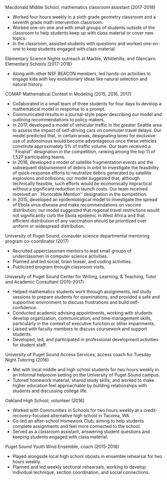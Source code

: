 Macdonald Middle School, mathematics classroom assistant (2017-2018)

* Worked four hours weekly in a sixth grade geometry classroom and a seventh grade math intervention classroom.
* Worked one-on-one and with small groups of students outside of the classroom to help students keep up with class material or cover new topics.
* In the classroom, assisted students with questions and worked one-on-one to keep students engaged with class material.

Elementary Science Nights outreach at Marble, Whitlehills, and Glencairn Elementary Schools (2017-2018)

* Along with other NSF BEACON members, led hands-on activities to engage kids with key evolutionary ideas like natural selection and natural history.

COMAP Mathematical Contest in Modeling (2015, 2016, 2017)

* Collaborated in a small team of three students for four days to develop a mathematical model in response to a prompt.
* Communicated results in a journal-style paper describing our model and outlining recommendations to policy makers.
* In 2017, developed a model of vehicular traffic in the greater Seattle area to assess the impact of self-driving cars on commuter travel delays. Our model predicted that, in certain areas, designating lanes for exclusive use of autonomous would become advantageous once these vehicles constitute approximately 5\% of traffic volume. Our team received a ``Finalist'' designation in the competition, ranking among the top 11 of 1,527 participating teams.
* In 2016, developed a model of satellite fragmentation events and the subsequent disbursement of debris in orbit to investigate the feasibility of quick-response efforts to neutralize debris generated by satellite explosions and collisions; our model suggested that, although technically feasible, such efforts would be economically impractical without a significant reduction in launch costs. Our team received received an ``Honorable Mention'' designation in the competition.
* In 2015, developed an epidemiological model to investigate the spread of Ebola virus disease and make recommendations on vaccine distribution; our model suggested that regional travel restrictions would not significantly curb the Ebola epidemic in West Africa and that efficient distribution of any vaccination should be prioritized over uniform or widespread distribution.

University of Puget Sound, computer science departmental mentoring program co-coordinator (2017)

* Recruited upperclassmen mentors to lead small groups of underclassmen in computer science activities.
* Planned and led social, brain teaser, and coding activities.
* Publicized program through classroom visits.

University of Puget Sound Center for Writing, Learning, & Teaching, Tutor and Academic Consultant (2015-2017)

* Helped mathematics students work through assignments, led study sessions to prepare students for examinations, and provided a safe and supportive environment to discuss frustrations and build self-confidence.
* Conducted academic advising appointments, working with students develop organization, communication, and time-management skills, particularly in the context of executive function or other impairments.
* Liaised with faculty members to discuss coursework and support students.
* Developed, led, and participated in professional development activities for student staff.

University of Puget Sound Access Services, access coach for Tuesday Night Tutoring (2016)

* Met with local middle and high school students for two hours weekly in an informal helproom setting on the University of Puget Sound campus.
* Tutored homework material, shared study skills, and worked to make higher education feel approachable by building relationships with students and discussing college life.

Oakland High School, volunteer (2016)

* Worked with Communities in Schools for two hours weekly at a credit-recovery-focused alternative high school in Tacoma, WA.
* Co-led an after-school Homework Club, aiming to help students complete assignments and feel more connected to the school.
* Served as a classroom assistant, answering student questions and keeping students engaged with class material.

Puget Sound Youth Wind Ensemble, coach (2015-2016)

* Played alongside local high school oboists in ensemble rehearsal for two hours weekly.
* Planned and led weekly sectional rehearsals, working to develop individual technique, section coordination, and social connections.
